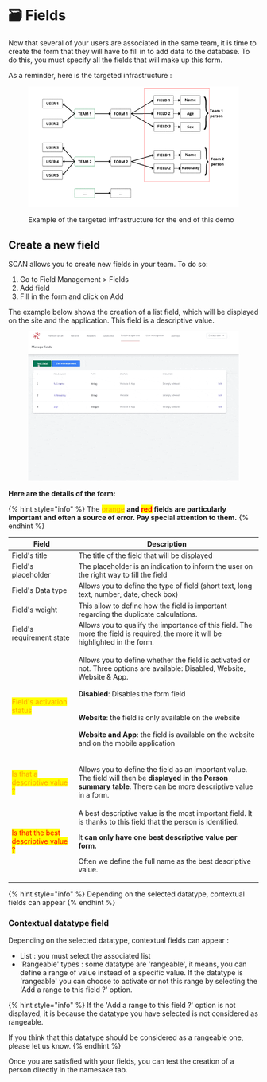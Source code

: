 # 🗃 Fields

Now that several of your users are associated in the same team, it is time to create the form that they will have to fill in to add data to the database. To do this, you must specify all the fields that will make up this form.

As a reminder, here is the targeted infrastructure :

<figure><img src="../../.gitbook/assets/image (8) (2).png" alt=""><figcaption><p>Example of the targeted infrastructure for the end of this demo</p></figcaption></figure>

## Create a new field

SCAN allows you to create new fields in your team. To do so:

1. Go to Field Management > Fields
2. Add field
3. Fill in the form and click on Add

The example below shows the creation of a list field, which will be displayed on the site and the application. This field is a descriptive value.

<figure><img src="../../.gitbook/assets/create_field (1).gif" alt=""><figcaption></figcaption></figure>

**Here are the details of the form:**

{% hint style="info" %}
The <mark style="color:orange;">orange</mark> **and **<mark style="color:red;">**red**</mark>** fields are particularly important and often a source of error. Pay special attention to them.**
{% endhint %}

| Field                                                                | Description                                                                                                                                                                                                                                                                                                                                                                                          |
| -------------------------------------------------------------------- | ---------------------------------------------------------------------------------------------------------------------------------------------------------------------------------------------------------------------------------------------------------------------------------------------------------------------------------------------------------------------------------------------------- |
| Field's title                                                        | The title of the field that will be displayed                                                                                                                                                                                                                                                                                                                                                        |
| Field's placeholder                                                  | The placeholder is an indication to inform the user on the right way to fill the field                                                                                                                                                                                                                                                                                                               |
| Field's Data type                                                    | Allows you to define the type of field (short text, long text, number, date, check box)                                                                                                                                                                                                                                                                                                              |
| Field's weight                                                       | This allow to define how the field is important regarding the duplicate calculations.                                                                                                                                                                                                                                                                                                                |
| Field's requirement state                                            | Allows you to qualify the importance of this field. The more the field is required, the more it will be highlighted in the form.                                                                                                                                                                                                                                                                     |
| <mark style="color:orange;">Field's activation status</mark>         | <p>Allows you to define whether the field is activated or not. Three options are available: Disabled, Website, Website &#x26; App.<br><br><strong>Disabled</strong>: Disables the form field</p><p><br><strong>Website</strong>: the field is only available on the website<br><br><strong>Website and App</strong>: the field is available on the website and on the mobile application<br><br></p> |
| <mark style="color:orange;">Is that a descriptive value ?</mark>     | Allows you to define the field as an important value. The field will then be **displayed in the Person summary table**. There can be more descriptive value in a form.                                                                                                                                                                                                                               |
| <mark style="color:red;">Is that the best descriptive value ?</mark> | <p>A best descriptive value is the most important field. It is thanks to this field that the person is identified.</p><p>It <strong>can only have one best descriptive value per form.</strong></p><p>Often we define the full name as the best descriptive value.</p>                                                                                                                               |

{% hint style="info" %}
Depending on the selected datatype, contextual fields can appear
{% endhint %}

### Contextual datatype field

Depending on the selected datatype, contextual fields can appear :

* List : you must select the associated list
* 'Rangeable' types : some datatype are 'rangeable', it means, you can define a range of value instead of a specific value. If the datatype is 'rangeable' you can choose to activate or not this range by selecting the 'Add a range to this field ?' option.

{% hint style="info" %}
If the 'Add a range to this field ?' option is not displayed, it is because the datatype you have selected is not considered as rangeable.

If you think that this datatype should be considered as a rangeable one, please let us know.
{% endhint %}

Once you are satisfied with your fields, you can test the creation of a person directly in the namesake tab.
